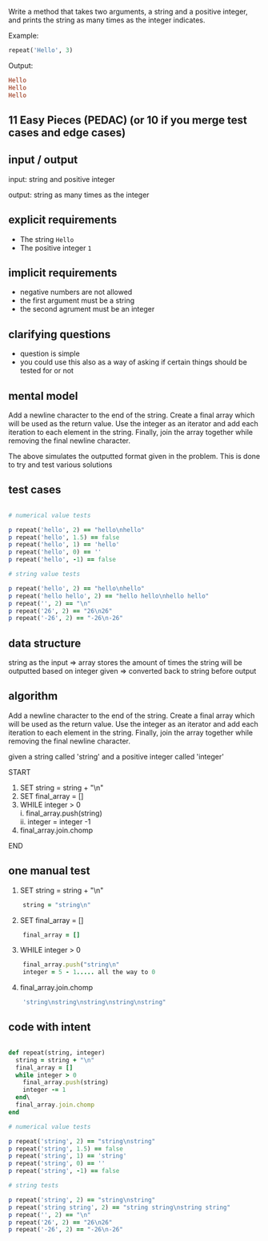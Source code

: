 Write a method that takes two arguments, a string and a positive integer, and prints the string as many times as the integer indicates.

Example:

``` ruby
repeat('Hello', 3)
```

Output:

``` ruby
Hello
Hello
Hello
```
## 11 Easy Pieces (PEDAC) (or 10 if you merge test cases and edge cases)


## input / output

input: string and positive integer

output: string as many times as the integer

## explicit requirements

- The string `Hello`
- The positive integer `1`

## implicit requirements

- negative numbers are not allowed
- the first argument must be a string
- the second agrument must be an integer

## clarifying questions

- question is simple 
- you could use this also as a way of asking if certain things should be tested for or not

## mental model

Add a newline character to the end of the string. Create a final array which will be used as the return value. Use the integer as an iterator and add each iteration to each element in the string. Finally, join the array together while removing the final newline character.

The above simulates the outputted format given in the problem. This is done to try and test various solutions


## test cases

``` ruby

# numerical value tests

p repeat('hello', 2) == "hello\nhello"
p repeat('hello', 1.5) == false
p repeat('hello', 1) == 'hello'
p repeat('hello', 0) == ''
p repeat('hello', -1) == false

# string value tests

p repeat('hello', 2) == "hello\nhello"
p repeat('hello hello', 2) == "hello hello\nhello hello"
p repeat('', 2) == "\n"
p repeat('26', 2) == "26\n26"
p repeat('-26', 2) == "-26\n-26"

```
## data structure
string as the input => array stores the amount of times the string will be outputted based on integer given => converted back to string before output 

## algorithm

Add a newline character to the end of the string. Create a final array which will be used as the return value. Use the integer as an iterator and add each iteration to each element in the string. Finally, join the array together while removing the final newline character.

given a string called 'string' and a positive integer called 'integer'

START


1. SET string = string + "\n"
2. SET final_array = []
3. WHILE integer > 0\
	i. final_array.push(string)\
	ii. integer = integer -1
4. final_array.join.chomp

END
## one manual test

1. SET string = string + "\n"


```ruby
	string = "string\n"
```

2. SET final_array = []


```ruby
	final_array = []
```

3. WHILE integer > 0


```ruby
	final_array.push("string\n"
    integer = 5 - 1..... all the way to 0
```

4. final_array.join.chomp

```ruby
	'string\nstring\nstring\nstring\nstring"
```


## code with intent

```ruby

def repeat(string, integer)
  string = string + "\n"
  final_array = []
  while integer > 0
    final_array.push(string)
    integer -= 1
  end\
  final_array.join.chomp
end

# numerical value tests

p repeat('string', 2) == "string\nstring"
p repeat('string', 1.5) == false
p repeat('string', 1) == 'string'
p repeat('string', 0) == ''
p repeat('string', -1) == false

# string tests

p repeat('string', 2) == "string\nstring"
p repeat('string string', 2) == "string string\nstring string"
p repeat('', 2) == "\n"
p repeat('26', 2) == "26\n26"
p repeat('-26', 2) == "-26\n-26"

```